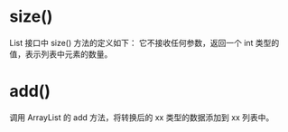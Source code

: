 # size()
List 接口中 size() 方法的定义如下：
它不接收任何参数，返回一个 int 类型的值，表示列表中元素的数量。
# add()
调用 ArrayList 的 add 方法，将转换后的 xx 类型的数据添加到 xx 列表中。
